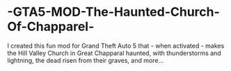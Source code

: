 # -GTA5-MOD-The-Haunted-Church-Of-Chapparel-
I created this fun mod for Grand Theft Auto 5 that - when activated - makes the Hill Valley Church in Great Chapparal haunted, with thunderstorms and lightning, the dead risen from their graves, and more...
